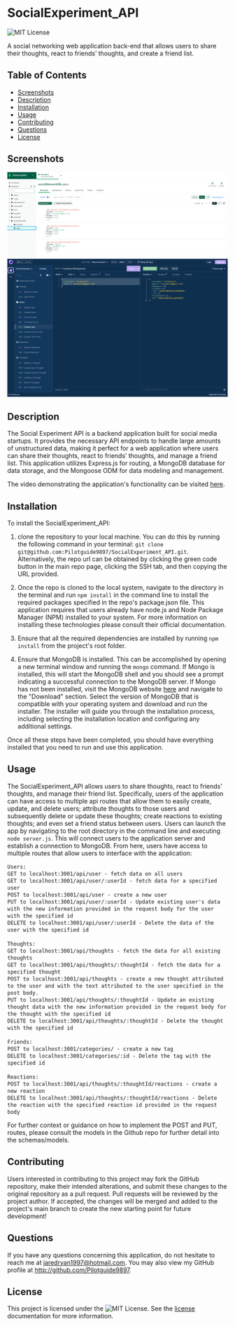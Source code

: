 # SocialExperiment_API

![MIT License](https://img.shields.io/badge/License-MIT-yellow.svg)

A social networking web application back-end that allows users to share their thoughts, react to friends’ thoughts, and create a friend list. 

## Table of Contents
- [Screenshots](#screenshots)
- [Description](#description)
- [Installation](#installation)
- [Usage](#usage)
- [Contributing](#contributing) 
- [Questions](#questions)
- [License](#license)

## Screenshots 
![mongoDB](./assets/MongoDB%20screenshot.png)
![Insomnia](./assets/Insomnia%20Screenshot.png)

## Description

The Social Experiment API is a backend application built for social media startups. It provides the necessary API endpoints to handle large amounts of unstructured data, making it perfect for a web application where users can share their thoughts, react to friends’ thoughts, and manage a friend list. This application utilizes Express.js for routing, a MongoDB database for data storage, and the Mongoose ODM for data modeling and management.

The video demonstrating the application's functionality can be visited [here]().

## Installation

To install the SocialExperiment_API:
 1. clone the repository to your local machine. You can do this by running the following command in your terminal: `git clone git@github.com:Pilotguide9897/SocialExperiment_API.git`. Alternatively, the repo url can be obtained by clicking the green code button in the main repo page, clicking the SSH tab, and then copying the URL provided. 

2. Once the repo is cloned to the local system, navigate to the directory in the terminal and run `npm install` in the command line to install the required packages specified in the repo's package.json file. This application requires that users already have node.js and Node Package Manager (NPM) installed to your system. For more information on installing these technologies please consult their official documentation.

3. Ensure that all the required dependencies are installed by running `npm install` from the project's root folder.

4. Ensure that MongoDB is installed. This can be accomplished by opening a new terminal window and running the `mongo` command. If Mongo is installed, this will start the MongoDB shell and you should see a prompt indicating a successful connection to the MongoDB server. If Mongo has not been installed, visit the MongoDB website [here](https://www.mongodb.com) and navigate to the "Download" section. Select the version of MongoDB that is compatible with your operating system and download and run the installer. The installer will guide you through the installation process, including selecting the installation location and configuring any additional settings. 

Once all these steps have been completed, you should have everything installed that you need to run and use this application.

## Usage

The SocialExperiment_API allows users to share thoughts, react to friends' thoughts, and manage their friend list. Specifically, users of the application can have access to multiple api routes that allow them to easily create, update, and delete users; attribute thoughts to those users and subsequently delete or update these thoughts; create reactions to existing thoughts; and even set a friend status between users. Users can launch the app by navigating to the root directory in the command line and executing `node server.js`. This will connect users to the application server and establish a connection to MongoDB. From here, users have access to multiple routes that allow users to interface with the application:

```
Users:
GET to localhost:3001/api/user - fetch data on all users
GET to localhost:3001/api/user/:userId - fetch data for a specified user
POST to localhost:3001/api/user - create a new user
PUT to localhost:3001/api/user/:userId - Update existing user's data with the new information provided in the request body for the user with the specified id 
DELETE to localhost:3001/api/user/:userId - Delete the data of the user with the specified id

Thoughts:
GET to localhost:3001/api/thoughts - fetch the data for all existing thoughts
GET to localhost:3001/api/thoughts/:thoughtId - fetch the data for a specified thought
POST to localhost:3001/api/thoughts - create a new thought attributed to the user and with the text attributed to the user specified in the post body.
PUT to localhost:3001/api/thoughts/:thoughtId - Update an existing thought data with the new information provided in the request body for the thought with the specified id 
DELETE to localhost:3001/api/thoughts/:thoughtId - Delete the thought with the specified id

Friends:
POST to localhost:3001/categories/ - create a new tag
DELETE to localhost:3001/categories/:id - Delete the tag with the specified id

Reactions:
POST to localhost:3001/api/thoughts/:thoughtId/reactions - create a new reaction
DELETE to localhost:3001/api/thoughts/:thoughtId/reactions - Delete the reaction with the specified reaction id provided in the request body
```

For further context or guidance on how to implement the POST and PUT, routes, please consult the models in the Github repo for further detail into the schemas/models.

## Contributing
Users interested in contributing to this project may fork the GitHub repository, make their intended alterations, and submit these changes to the original repository as a pull request. Pull requests will be reviewed by the project author. If accepted, the changes will be merged and added to the project's main branch to create the new starting point for future development!

## Questions
If you have any questions concerning this application, do not hesitate to reach me at jaredryan1997@hotmail.com. You may also view my GitHub profile at http://github.com/Pilotguide9897.

## License
This project is licensed under the ![MIT License](https://img.shields.io/badge/License-MIT-yellow.svg). See the [license](https://opensource.org/licenses/MIT) documentation for more information.